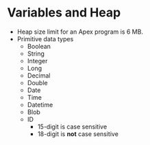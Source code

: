# Variables and Heap

- Heap size limit for an Apex program is 6 MB.
- Primitive data types
  - Boolean
  - String
  - Integer
  - Long
  - Decimal
  - Double
  - Date
  - Time
  - Datetime
  - Blob
  - ID
    - 15-digit is case sensitive
    - 18-digit is **not** case sensitive